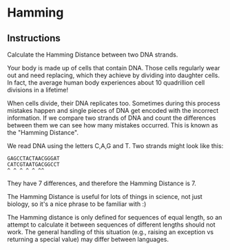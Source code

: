 # Hamming

## Instructions

Calculate the Hamming Distance between two DNA strands.

Your body is made up of cells that contain DNA. Those cells regularly wear out and need replacing, which they achieve by
dividing into daughter cells. In fact, the average human body experiences about 10 quadrillion cell divisions in a
lifetime!

When cells divide, their DNA replicates too. Sometimes during this process mistakes happen and single pieces of DNA get
encoded with the incorrect information. If we compare two strands of DNA and count the differences between them we can
see how many mistakes occurred. This is known as the "Hamming Distance".

We read DNA using the letters C,A,G and T. Two strands might look like this:

```
GAGCCTACTAACGGGAT 
CATCGTAATGACGGCCT 
^ ^ ^ ^ ^ ^^
```

They have 7 differences, and therefore the Hamming Distance is 7.

The Hamming Distance is useful for lots of things in science, not just biology, so it's a nice phrase to be familiar
with :)

The Hamming distance is only defined for sequences of equal length, so an attempt to calculate it between sequences of
different lengths should not work. The general handling of this situation (e.g., raising an exception vs returning a
special value) may differ between languages.